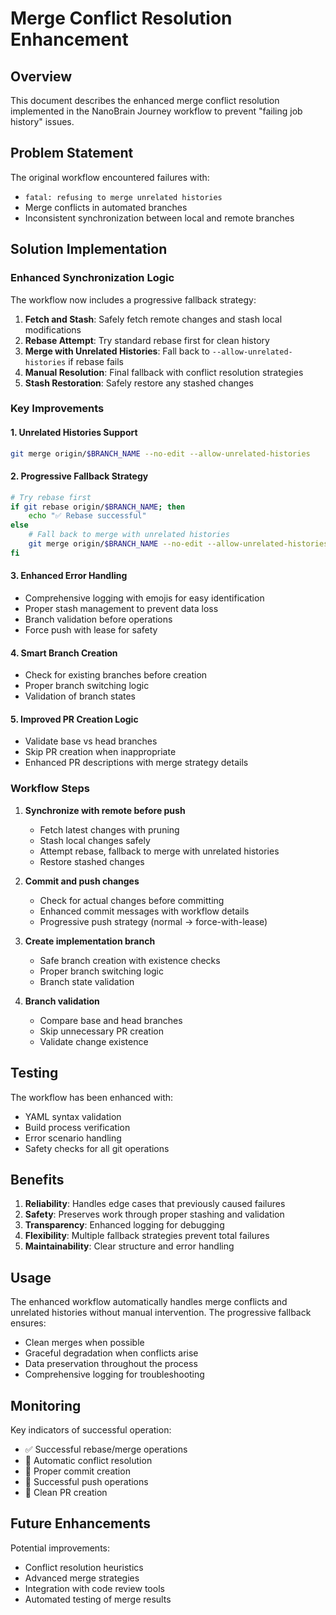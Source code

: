 # Merge Conflict Resolution Enhancement

## Overview

This document describes the enhanced merge conflict resolution implemented in the NanoBrain Journey workflow to prevent "failing job history" issues.

## Problem Statement

The original workflow encountered failures with:
- `fatal: refusing to merge unrelated histories`
- Merge conflicts in automated branches
- Inconsistent synchronization between local and remote branches

## Solution Implementation

### Enhanced Synchronization Logic

The workflow now includes a progressive fallback strategy:

1. **Fetch and Stash**: Safely fetch remote changes and stash local modifications
2. **Rebase Attempt**: Try standard rebase first for clean history
3. **Merge with Unrelated Histories**: Fall back to `--allow-unrelated-histories` if rebase fails
4. **Manual Resolution**: Final fallback with conflict resolution strategies
5. **Stash Restoration**: Safely restore any stashed changes

### Key Improvements

#### 1. Unrelated Histories Support
```bash
git merge origin/$BRANCH_NAME --no-edit --allow-unrelated-histories
```

#### 2. Progressive Fallback Strategy
```bash
# Try rebase first
if git rebase origin/$BRANCH_NAME; then
    echo "✅ Rebase successful"
else
    # Fall back to merge with unrelated histories
    git merge origin/$BRANCH_NAME --no-edit --allow-unrelated-histories
fi
```

#### 3. Enhanced Error Handling
- Comprehensive logging with emojis for easy identification
- Proper stash management to prevent data loss
- Branch validation before operations
- Force push with lease for safety

#### 4. Smart Branch Creation
- Check for existing branches before creation
- Proper branch switching logic
- Validation of branch states

#### 5. Improved PR Creation Logic
- Validate base vs head branches
- Skip PR creation when inappropriate
- Enhanced PR descriptions with merge strategy details

### Workflow Steps

1. **Synchronize with remote before push**
   - Fetch latest changes with pruning
   - Stash local changes safely
   - Attempt rebase, fallback to merge with unrelated histories
   - Restore stashed changes

2. **Commit and push changes**
   - Check for actual changes before committing
   - Enhanced commit messages with workflow details
   - Progressive push strategy (normal → force-with-lease)

3. **Create implementation branch**
   - Safe branch creation with existence checks
   - Proper branch switching logic
   - Branch state validation

4. **Branch validation**
   - Compare base and head branches
   - Skip unnecessary PR creation
   - Validate change existence

## Testing

The workflow has been enhanced with:
- YAML syntax validation
- Build process verification
- Error scenario handling
- Safety checks for all git operations

## Benefits

1. **Reliability**: Handles edge cases that previously caused failures
2. **Safety**: Preserves work through proper stashing and validation
3. **Transparency**: Enhanced logging for debugging
4. **Flexibility**: Multiple fallback strategies prevent total failures
5. **Maintainability**: Clear structure and error handling

## Usage

The enhanced workflow automatically handles merge conflicts and unrelated histories without manual intervention. The progressive fallback ensures:

- Clean merges when possible
- Graceful degradation when conflicts arise
- Data preservation throughout the process
- Comprehensive logging for troubleshooting

## Monitoring

Key indicators of successful operation:
- ✅ Successful rebase/merge operations
- 🔄 Automatic conflict resolution
- 📝 Proper commit creation
- 🚀 Successful push operations
- 🎉 Clean PR creation

## Future Enhancements

Potential improvements:
- Conflict resolution heuristics
- Advanced merge strategies
- Integration with code review tools
- Automated testing of merge results